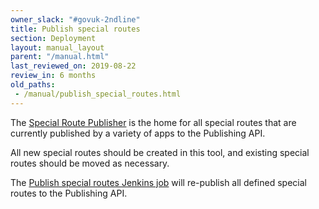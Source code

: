```yaml
---
owner_slack: "#govuk-2ndline"
title: Publish special routes
section: Deployment
layout: manual_layout
parent: "/manual.html"
last_reviewed_on: 2019-08-22
review_in: 6 months
old_paths:
 - /manual/publish_special_routes.html
---
```


The [Special Route Publisher](https://github.com/alphagov/special-route-publisher) is the home for all special routes that are currently published by a variety of apps to the Publishing API.

All new special routes should be created in this tool, and existing special routes should be moved as necessary.

The [Publish special routes Jenkins job](https://deploy.staging.publishing.service.gov.uk/job/Publish_Special_Routes/) will re-publish all defined special routes to the Publishing API.
